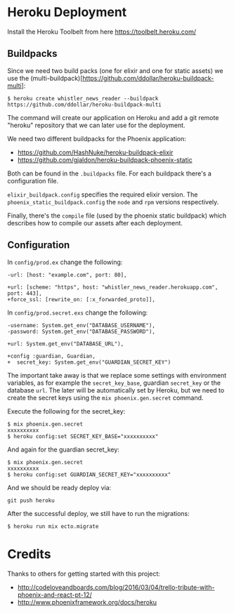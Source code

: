 # Heroku Deployment

Install the Heroku Toolbelt from here https://toolbelt.heroku.com/


## Buildpacks
Since we need two build packs (one for elixir and one for static assets) we use the (multi-buildpack)[https://github.com/ddollar/heroku-buildpack-multi]:

```
$ heroku create whistler_news_reader --buildpack https://github.com/ddollar/heroku-buildpack-multi
```

The command will create our application on Heroku and add a git remote "heroku" repository that we can later use for the deployment.

We need two different buildpacks for the Phoenix application:
* https://github.com/HashNuke/heroku-buildpack-elixir
* https://github.com/gjaldon/heroku-buildpack-phoenix-static

Both can be found in the `.buildpacks` file. For each buildpack there's a configuration file.

`elixir_buildpack.config` specifies the required elixir version. The `phoenix_static_buildpack.config` the `node` and `rpm` versions respectively.

Finally, there's the `compile` file (used by the phoenix static buildpack) which describes how to compile our assets after each deployment.

## Configuration

In `config/prod.ex` change the following:


```
-url: [host: "example.com", port: 80],

+url: [scheme: "https", host: "whistler_news_reader.herokuapp.com", port: 443],
+force_ssl: [rewrite_on: [:x_forwarded_proto]],
```

In `config/prod.secret.exs` change the following:
```
-username: System.get_env("DATABASE_USERNAME"),
-password: System.get_env("DATABASE_PASSWORD"),

+url: System.get_env("DATABASE_URL"),

+config :guardian, Guardian,
+  secret_key: System.get_env("GUARDIAN_SECRET_KEY")
```

The important take away is that we replace some settings with environment variables, as for example the `secret_key_base`, guardian `secret_key` or the database `url`. The later will be automatically set by Heroku, but we need to create the secret keys using the `mix phoenix.gen.secret` command.

Execute the following for the secret_key:
```
$ mix phoenix.gen.secret
xxxxxxxxxx
$ heroku config:set SECRET_KEY_BASE="xxxxxxxxxx"
```

And again for the guardian secret_key:

```
$ mix phoenix.gen.secret
xxxxxxxxxx
$ heroku config:set GUARDIAN_SECRET_KEY="xxxxxxxxxx"
```

And we should be ready deploy via:

```
git push heroku
```

After the successful deploy, we still have to run the migrations:

```
$ heroku run mix ecto.migrate
```

# Credits
Thanks to others for getting started with this project:
* http://codeloveandboards.com/blog/2016/03/04/trello-tribute-with-phoenix-and-react-pt-12/
* http://www.phoenixframework.org/docs/heroku
